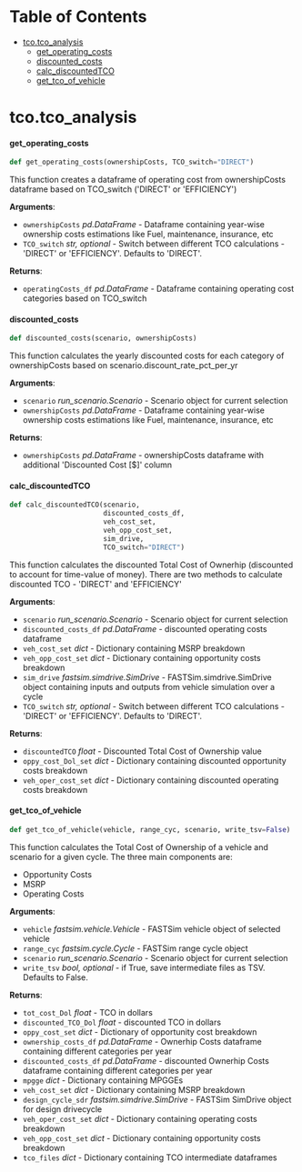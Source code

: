 # Table of Contents

* [tco.tco\_analysis](#tco.tco_analysis)
  * [get\_operating\_costs](#tco.tco_analysis.get_operating_costs)
  * [discounted\_costs](#tco.tco_analysis.discounted_costs)
  * [calc\_discountedTCO](#tco.tco_analysis.calc_discountedTCO)
  * [get\_tco\_of\_vehicle](#tco.tco_analysis.get_tco_of_vehicle)

<a id="tco.tco_analysis"></a>

# tco.tco\_analysis

<a id="tco.tco_analysis.get_operating_costs"></a>

#### get\_operating\_costs

```python
def get_operating_costs(ownershipCosts, TCO_switch="DIRECT")
```

This function creates a dataframe of operating cost from ownershipCosts dataframe based on TCO_switch ('DIRECT' or 'EFFICIENCY')

**Arguments**:

- `ownershipCosts` _pd.DataFrame_ - Dataframe containing year-wise ownership costs estimations like Fuel, maintenance, insurance, etc
- `TCO_switch` _str, optional_ - Switch between different TCO calculations - 'DIRECT' or 'EFFICIENCY'. Defaults to 'DIRECT'.
  

**Returns**:

- `operatingCosts_df` _pd.DataFrame_ - Dataframe containing operating cost categories based on TCO_switch

<a id="tco.tco_analysis.discounted_costs"></a>

#### discounted\_costs

```python
def discounted_costs(scenario, ownershipCosts)
```

This function calculates the yearly discounted costs for each category of ownershipCosts based on scenario.discount_rate_pct_per_yr

**Arguments**:

- `scenario` _run_scenario.Scenario_ - Scenario object for current selection
- `ownershipCosts` _pd.DataFrame_ - Dataframe containing year-wise ownership costs estimations like Fuel, maintenance, insurance, etc
  

**Returns**:

- `ownershipCosts` _pd.DataFrame_ - ownershipCosts dataframe with additional 'Discounted Cost [$]' column

<a id="tco.tco_analysis.calc_discountedTCO"></a>

#### calc\_discountedTCO

```python
def calc_discountedTCO(scenario,
                       discounted_costs_df,
                       veh_cost_set,
                       veh_opp_cost_set,
                       sim_drive,
                       TCO_switch="DIRECT")
```

This function calculates the discounted Total Cost of Ownerhip (discounted to account for time-value of money).
There are two methods to calculate discounted TCO - 'DIRECT' and 'EFFICIENCY'

**Arguments**:

- `scenario` _run_scenario.Scenario_ - Scenario object for current selection
- `discounted_costs_df` _pd.DataFrame_ - discounted operating costs dataframe
- `veh_cost_set` _dict_ - Dictionary containing MSRP breakdown
- `veh_opp_cost_set` _dict_ - Dictionary containing opportunity costs breakdown
- `sim_drive` _fastsim.simdrive.SimDrive_ - FASTSim.simdrive.SimDrive object containing inputs and outputs from vehicle simulation over a cycle
- `TCO_switch` _str, optional_ - Switch between different TCO calculations - 'DIRECT' or 'EFFICIENCY'. Defaults to 'DIRECT'.
  

**Returns**:

- `discountedTCO` _float_ - Discounted Total Cost of Ownership value
- `oppy_cost_Dol_set` _dict_ - Dictionary containing discounted opportunity costs breakdown
- `veh_oper_cost_set` _dict_ - Dictionary containing discounted operating costs breakdown

<a id="tco.tco_analysis.get_tco_of_vehicle"></a>

#### get\_tco\_of\_vehicle

```python
def get_tco_of_vehicle(vehicle, range_cyc, scenario, write_tsv=False)
```

This function calculates the Total Cost of Ownership of a vehicle and scenario for a given cycle. The three main components are:
- Opportunity Costs
- MSRP
- Operating Costs

**Arguments**:

- `vehicle` _fastsim.vehicle.Vehicle_ - FASTSim vehicle object of selected vehicle
- `range_cyc` _fastsim.cycle.Cycle_ - FASTSim range cycle object
- `scenario` _run_scenario.Scenario_ - Scenario object for current selection
- `write_tsv` _bool, optional_ - if True, save intermediate files as TSV. Defaults to False.
  

**Returns**:

- `tot_cost_Dol` _float_ - TCO in dollars
- `discounted_TCO_Dol` _float_ - discounted TCO in dollars
- `oppy_cost_set` _dict_ - Dictionary of opportunity cost breakdown
- `ownership_costs_df` _pd.DataFrame_ - Ownerhip Costs dataframe containing different categories per year
- `discounted_costs_df` _pd.DataFrame_ - discounted Ownerhip Costs dataframe containing different categories per year
- `mpgge` _dict_ - Dictionary containing MPGGEs
- `veh_cost_set` _dict_ - Dictionary containing MSRP breakdown
- `design_cycle_sdr` _fastsim.simdrive.SimDrive_ - FASTSim SimDrive object for design drivecycle
- `veh_oper_cost_set` _dict_ - Dictionary containing operating costs breakdown
- `veh_opp_cost_set` _dict_ - Dictionary containing opportunity costs breakdown
- `tco_files` _dict_ - Dictionary containing TCO intermediate dataframes

